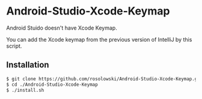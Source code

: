 # Android-Studio-Xcode-Keymap

Android Stuido doesn't have Xcode Keymap.

You can add the Xcode keymap from the previous version of IntelliJ by this script.

## Installation
```bash
$ git clone https://github.com/rosolowski/Android-Studio-Xcode-Keymap.git
$ cd ./Android-Studio-Xcode-Keymap
$ ./install.sh
```
